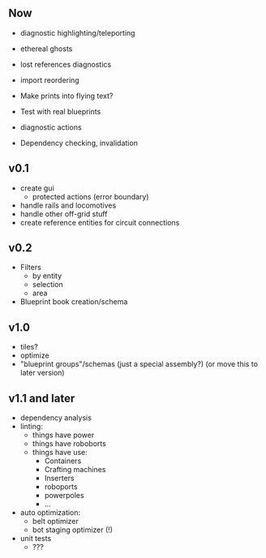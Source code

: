 ## Now

- diagnostic highlighting/teleporting
- ethereal ghosts
- lost references diagnostics
- import reordering
- Make prints into flying text?

- Test with real blueprints


- diagnostic actions

- Dependency checking, invalidation

## v0.1

- create gui
    - protected actions (error boundary)
- handle rails and locomotives
- handle other off-grid stuff
- create reference entities for circuit connections

## v0.2

- Filters
    - by entity
    - selection
    - area
- Blueprint book creation/schema

## v1.0

- tiles?
- optimize
- "blueprint groups"/schemas (just a special assembly?) (or move this to later version)

## v1.1 and later

- dependency analysis
- linting:
    - things have power
    - things have roboborts
    - things have use:
        - Containers
        - Crafting machines
        - Inserters
        - roboports
        - powerpoles
        - ...
- auto optimization:
    - belt optimizer
    - bot staging optimizer (!)
- unit tests
    - ???
